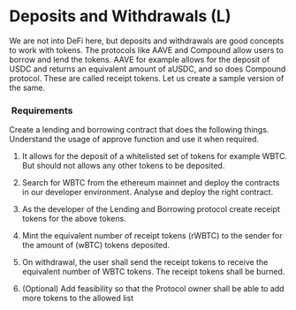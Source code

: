# Deposits and Withdrawals (L)

We are not into DeFi here, but deposits and withdrawals are good concepts to work with tokens. The protocols like AAVE and Compound allow users to borrow and lend the tokens. AAVE for example allows for the deposit of USDC and returns an equivalent amount of aUSDC, and so does Compound protocol. These are called receipt tokens. Let us create a sample version of the same. 
 

###  Requirements
Create a lending and borrowing contract that does the following things. Understand the usage of approve function and use it when required.

1. It allows for the deposit of a whitelisted set of tokens for example WBTC. But should not allows any other tokens to be deposited.

2. Search for WBTC from the ethereum mainnet and deploy the contracts in our developer environment. Analyse and deploy the right contract.

3. As the developer of the Lending and Borrowing protocol create receipt tokens for the above tokens.

4. Mint the equivalent number of receipt tokens (rWBTC) to the sender for the amount of (wBTC) tokens deposited.

5. On withdrawal, the user shall send the receipt tokens to receive the equivalent number of WBTC tokens. The receipt tokens shall be burned.

6. (Optional) Add feasibility so that the Protocol owner shall be able to add more tokens to the allowed list
